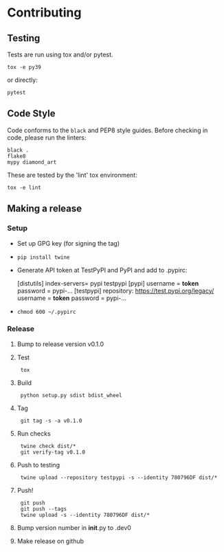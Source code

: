 # Contributing

## Testing

Tests are run using tox and/or pytest.

    tox -e py39

or directly:

    pytest


## Code Style

Code conforms to the `black` and PEP8 style guides. Before checking in code, please run the linters:

    black .
    flake8
    mypy diamond_art

These are tested by the 'lint' tox environment:

    tox -e lint


## Making a release

### Setup

- Set up GPG key (for signing the tag)
- `pip install twine`
- Generate API token at TestPyPI and PyPI and add to .pypirc:

    [distutils]
        index-servers=
            pypi
            testpypi
    [pypi]
        username = __token__
        password = pypi-...
    [testpypi]
        repository: https://test.pypi.org/legacy/
        username = __token__
        password = pypi-...

- `chmod 600 ~/.pypirc`


### Release

1. Bump to release version v0.1.0

2. Test

        tox

3. Build

        python setup.py sdist bdist_wheel

4. Tag

        git tag -s -a v0.1.0

5. Run checks

        twine check dist/*
        git verify-tag v0.1.0

6. Push to testing

        twine upload --repository testpypi -s --identity 780796DF dist/*

7. Push!

        git push
        git push --tags
        twine upload -s --identity 780796DF dist/*

8. Bump version number in __init__.py to .dev0

9. Make release on github